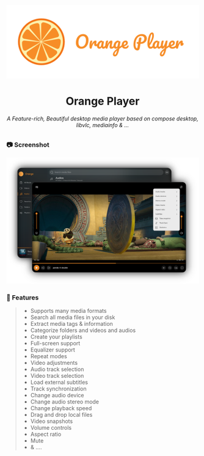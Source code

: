 ![Logo](assets/header-logo.png "Logo")

<h1 align="center">Orange Player</h1>
<h6 align="center">A Feature-rich, Beautiful desktop media player based on compose desktop, libvlc, mediainfo & ...</h6>

### 📷 Screenshot

![screen-shot](assets/screen-shot.png "Screenshot")

### 🚀 Features

> - Supports many media formats
> - Search all media files in your disk
> - Extract media tags & information
> - Categorize folders and videos and audios
> - Create your playlists
> - Full-screen support
> - Equalizer support
> - Repeat modes
> - Video adjustments
> - Audio track selection
> - Video track selection
> - Load external subtitles
> - Track synchronization
> - Change audio device
> - Change audio stereo mode
> - Change playback speed
> - Drag and drop local files
> - Video snapshots
> - Volume controls
> - Aspect ratio
> - Mute
> - & ....
